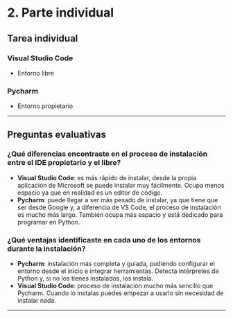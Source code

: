# 2. Parte individual

## Tarea individual

### Visual Studio Code
- Entorno libre

### Pycharm
- Entorno propietario

---

## Preguntas evaluativas

### ¿Qué diferencias encontraste en el proceso de instalación entre el IDE propietario y el libre?

- **Visual Studio Code**: es más rápido de instalar, desde la propia aplicación de Microsoft se puede instalar muy fácilmente. Ocupa menos espacio ya que en realidad es un editor de código.
- **Pycharm**: puede llegar a ser más pesado de instalar, ya que tiene que ser desde Google y, a diferencia de VS Code, el proceso de instalación es mucho más largo. También ocupa más espacio y está dedicado para programar en Python.

### ¿Qué ventajas identificaste en cada uno de los entornos durante la instalación?

- **Pycharm**: instalación más completa y guiada, pudiendo configurar el entorno desde el inicio e integrar herramientas. Detecta intérpretes de Python y, si no los tienes instalados, los instala.
- **Visual Studio Code**: proceso de instalación mucho más sencillo que Pycharm. Cuando lo instalas puedes empezar a usarlo sin necesidad de instalar nada.

---
